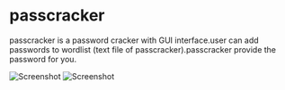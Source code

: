 # passcracker
passcracker is a password cracker with GUI interface.user can add passwords to wordlist (text file of passcracker).passcracker provide the password for you.

![Screenshot](gui.jpeg)
![Screenshot](message.jpeg)
